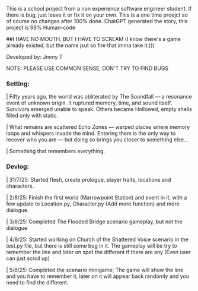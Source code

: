 This is a school project from a non experience software engineer student.
If there is bug, just leave it or fix it on your own.
This is a one time proejct so of course no changes after 100% done.
ChatGPT generated the story, this project is 98% Human-code

##I HAVE NO MOUTH, BUT I HAVE TO SCREAM (I know there's a game already existed, but the name jsut so fire that imma take it:))) 

Developed by: Jmmy T 

NOTE: PLEASE USE COMMON SENSE, DON'T TRY TO FIND BUGS 

### Setting:  

 | Fifty years ago, the world was obliterated by The Soundfall — a resonance event of unknown origin. It ruptured memory, time, and sound itself. Survivors emerged unable to speak. Others became Hollowed, empty shells filled only with static. 
 
 | What remains are scattered Echo Zones — warped places where memory loops and whispers invade the mind. Entering them is the only way to recover who you are — but doing so brings you closer to something else... 
 
 | Something that remembers everything. 
 
 ### Devlog: 
 
 | 31/7/25: Started flesh, create prologue, player traits, locations and characters. 
 
 | 2/8/25: Finish the first world (Marrowpoint Station) and event in it, with a few update to Location.py, Character.py (Add more function) and more dialogue. 
 
 | 3/8/25: Completed The Flooded Bridge scenario gameplay, but not the dialogue 
 
 | 4/8/25: Started working on Church of the Shattered Voice scenario in the test.py file, but there is still some bug in it. The gameplay will be try to remember the line and later on spot the different if there are any (Even user can just scroll up) 
 
 | 5/8/25: Completed the scenario minigame; The game will show the line and you have to remember it, later on it will appear back randomly and you need to find the different. 
 
